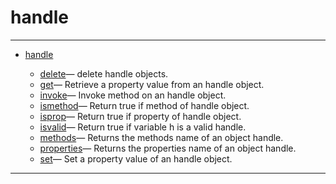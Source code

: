 <!DOCTYPE html PUBLIC "-//W3C//DTD XHTML 1.0 Strict//EN"
"http://www.w3.org/TR/xhtml1/DTD/xhtml1-strict.dtd">
<head>
<html xmlns = "http://www.w3.org/1999/xhtml">
<meta name="generator" content=
"HTML Generated by Nelson"/>
<title>handle</title>
</head>

<body>
<body>
<h1 class = "refname">handle</h1>
<hr/>

<div>
<ul>
<li><a href = "chapter_handle.md" class = "chapter">handle</a></li>
<ul class = "list-chapter">
<li><a href = delete.md class = "refentry">delete</a>&mdash; <span class = "refentry-description">delete handle objects.</span></li>
<li><a href = get.md class = "refentry">get</a>&mdash; <span class = "refentry-description">Retrieve a property value from an handle object.</span></li>
<li><a href = invoke.md class = "refentry">invoke</a>&mdash; <span class = "refentry-description">Invoke method on an handle object.</span></li>
<li><a href = ismethod.md class = "refentry">ismethod</a>&mdash; <span class = "refentry-description">Return true if method of handle object.</span></li>
<li><a href = isprop.md class = "refentry">isprop</a>&mdash; <span class = "refentry-description">Return true if property of handle object.</span></li>
<li><a href = isvalid.md class = "refentry">isvalid</a>&mdash; <span class = "refentry-description">Return true if variable h is a valid handle.</span></li>
<li><a href = methods.md class = "refentry">methods</a>&mdash; <span class = "refentry-description">Returns the methods name of an object handle.</span></li>
<li><a href = properties.md class = "refentry">properties</a>&mdash; <span class = "refentry-description">Returns the properties name of an object handle.</span></li>
<li><a href = set.md class = "refentry">set</a>&mdash; <span class = "refentry-description">Set a property value of an handle object.</span></li>
</ul>
</ul>
</div>
<hr/>

</body>
</html>

